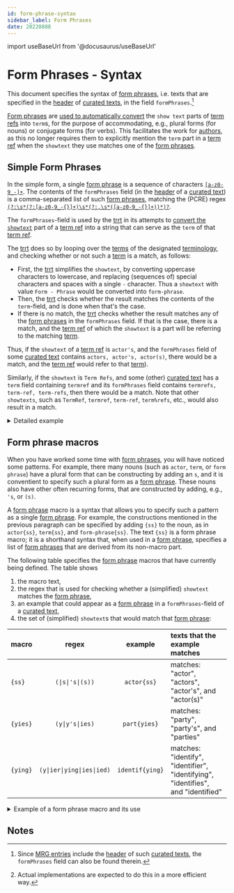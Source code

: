 ```yaml
---
id: form-phrase-syntax
sidebar_label: Form Phrases
date: 20220808
---
```


import useBaseUrl from '@docusaurus/useBaseUrl'

# Form Phrases - Syntax

This document specifies the syntax of [form phrases](@), i.e. texts that are specified in the [header](@) of [curated texts](@), in the field `formPhrases`.[^1]

[^1]: Since [MRG entries](@) include the [header](@) of such [curated texts](@), the `formPhrases` field can also be found therein.

[Form phrases](@) are [used to automatically convert](/docs/spec-tools/trrt#id) the `show text` parts of [term refs](@) into `term`s, for the purpose of accommodating, e.g., plural forms (for nouns) or conjugate forms (for verbs). This facilitates the work for [authors](@), as this no longer requires them to explicitly mention the `term` part in a [term ref](@) when the `showtext` they use matches one of the [form phrases](@).

## Simple Form Phrases

In the simple form, a single [form phrase](@) is a sequence of characters [`[a-z0-9_-]+`](https://www.debuggex.com/r/w7mm0fzpON23yuZQ). The contents of the `formPhrases` field (in the [header](@) of a [curated text](@)) is a comma-separated list of such [form phrases](@), matching the (PCRE) regex [`(?:\s*(?:[a-z0-9_-{}]+)\s*(?:,\s*([a-z0-9_-{}]+))*)?`](https://www.debuggex.com/r/20MNb2zgNwLDD-dD).

The `formPhrases`-field is used by the [trrt](@) in its attempts to [convert the `showtext`](/docs/spec-tools/trrt#showtext) part of a [term ref](@) into a string that can serve as the `term` of that [term ref](@).

The [trrt](@) does so by looping over the [terms](@) of the designated [terminology](@), and checking whether or not such a [term](@) is a match, as follows:

- First, the [trrt](@) simplifies the `showtext`, by converting uppercase characters to lowercase, and replacing (sequences of) special characters and spaces with a single `-` character. Thus a `showtext` with value `Form - Phrase` would be converted into `form-phrase`.
- Then, the [trrt](@) checks whether the result matches the contents of the `term`-field, and is done when that's the case. 
- If there is no match, the [trrt](@) checks whether the result matches any of the [form phrases](@) in the `formPhrases` field. If that is the case, there is a match, and the [term ref](@) of which the `showtext` is a part will be referring to the matching [term](@).

Thus, if the `showtext` of a [term ref](@) is `actor's`, and the `formPhrases` field of some [curated text](@) contains `actors, actor's, actor(s)`, there would be a match, and the [term ref](@) would refer to that [term](@)). 

Similarly, if the `showtext` is `Term Refs`, and some (other) [curated text](@) has a `term` field containing `termref` and its `formPhrases` field contains `termrefs, term-ref, term-refs`, then there would be a match. Note that other `showtexts`, such as `TermRef`, `termref`, `term-ref`, `term%refs`, etc., would also result in a match.

<details>
   <summary>Detailed example</summary>

Consider a text with a [term ref](@), e.g., 

~~~ markdown
...
This is a text that is about [actors](actor@), and the [actor's](actor@) capabilities.
This text also says what the [actor(s)](actor@) might be doing.
...
~~~

As you can see, the `showtexts` are plurals or conjugate forms of the term `actor`.
It would help [authors](@) if they could write this text as follows:

~~~ markdown
...
This is a text that is about [actors](@), and the [actor's](@) capabilities.
This text also says what the [actor(s)](@) might be doing.
...
~~~

which would require the [trrt](@) to automatically convert such plurals or conjugate forms into the corresponding base term. That's where [form phrases](@) come in.

This can be done by specifying such plurals, conjugate forms, or any other texts as a [form phrase](@) and adding it to the `formPhrases` field (in the [header](@)) of the [curated text](@) that documents the base term (`actor` in our example), as follows:

~~~ yaml
formPhrases: actors, actor's, actor(s)
~~~
</details>

## Form phrase macros

When you have worked some time with [form phrases](@), you will have noticed some patterns. For example, there many nouns (such as `actor`, `term`, or `form phrase`) have a plural form that can be constructing by adding an `s`, and it is conventient to specify such a plural form as a [form phrase](@). These nouns also have other often recurring forms, that are constructed by adding, e.g., `'s`, or `(s)`.

A [form phrase](@) macro is a syntax that allows you to specify such a pattern as a single [form phrase](@). For example, the constructions mentioned in the previous paragraph can be specified by adding `{ss}` to the noun, as in `actor{ss}`, `term{ss}`, and `form-phrase{ss}`. The text `{ss}` is a form phrase macro; it is a shorthand syntax that, when used in a [form phrase](@), specifies a list of [form phrases](@) that are derived from its non-macro part.

The following table specifies the [form phrase](@) macros that have currently being defined. The table shows 
1. the macro text,
2. the regex that is used for checking whether a (simplified) `showtext` matches the [form phrase](@),
3. an example that could appear as a [form phrase](@) in a `formPhrases`-field of a [curated text](@),
4. the set of (simplified) `showtext`s that would match that [form phrase](@):

| macro    |           regex                       |     example     | texts that the example matches |
| -------- | :-----------------------------------: | :-------------: | :----------------------------- |
| `{ss}`   | <code>(\|s\|'s\|(s\))</code>          | `actor{ss}`     | matches: "actor", "actors", "actor's", and "actor(s)" |
| `{yies}` | <code>(y\|y's\|ies)</code>            | `part{yies}`    | matches: "party", "party's", and "parties" |
| `{ying}` | <code>(y\|ier\|ying\|ies\|ied)</code> | `identif{ying}` | matches: "identify", "identifier", "identifying", "identifies", and "identified" |


<details>
   <summary>Example of a form phrase macro and its use</summary>

Suppose we have a [curated text](@) for the term `actor`, and in its front matter, we specify:

~~~ yaml
formPhrases: identif{yies}
~~~

The part `{yies}` is a (predefined) macro, that is associated with the regex `(y|y's|ies)`.

When the [trrt](@) converts a [term ref](@), one of the things it needs to do is to [convert a so-called `show-text` into a `term`](/docs/spec-tools/trrt#showtext) that exists in some [curated text](@). If the `show-text` does not match the `term` of any of the [curated texts](@), the [trrt](@) will try to match it against every form phrase in every [curated text](@), including the [formphrase](@) `actor{ss}`.

You can think of how this work as follows[^3]. When the [trrt](@) encounters a `showtext`, it will loop over [curated texts](@) (or [MRG entries](@)) to find a match. If it can't find one (in case `showtext` is not the value of the `term` field), it will the take the list of [form phrases](@) specified in the `formPhrases` field, and replace every of its [form phrase](@) that contains a macro, with all possible [form phrases] that do not contain a macro. For example, if the contents of the `formPhrases` field would be `identifier{ss}, identif(ying)`, the replacement result would be the list `identifier`, `identifiers`, `identifier's`, `identifier(s)`, `identify`, `identifier`, `identifying`, `identifies` and `identified`. So there would be a match if the `showtext` would equal any of these [term refs](@).

[^3]: Actual implementations are expected to do this in a more efficient way.

</details>

## Notes